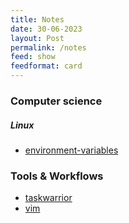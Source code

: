 ```yaml
---
title: Notes
date: 30-06-2023
layout: Post
permalink: /notes
feed: show
feedformat: card
---
```


### Computer science
##### Linux
 - [environment-variables](/notes/environment-variables)

### Tools & Workflows
 - [taskwarrior](/notes/taskwarrior)
 - [vim](/notes/vim)

